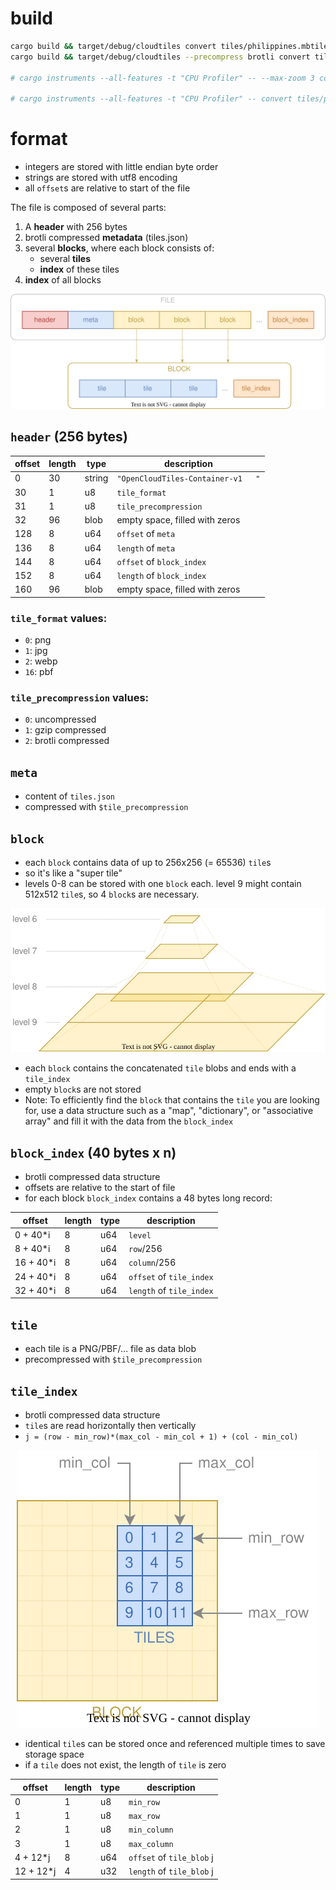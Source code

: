 
# build

```bash
cargo build && target/debug/cloudtiles convert tiles/philippines.mbtiles tiles/philippines.cloudtiles
cargo build && target/debug/cloudtiles --precompress brotli convert tiles/philippines.mbtiles tiles/philippines.cloudtiles

# cargo instruments --all-features -t "CPU Profiler" -- --max-zoom 3 convert tiles/philippines.mbtiles tiles/philippines.cloudtiles

# cargo instruments --all-features -t "CPU Profiler" -- convert tiles/philippines.mbtiles tiles/philippines.cloudtiles
```

# format

- integers are stored with little endian byte order
- strings are stored with utf8 encoding
- all `offset`s are relative to start of the file

The file is composed of several parts:
1. A **header** with 256 bytes
2. brotli compressed **metadata** (tiles.json)
3. several **blocks**, where each block consists of:
   - several **tiles**
   - **index** of these tiles
4. **index** of all blocks


<p align="center"><img src="docs/file_format.svg?raw=true" class="fix-dark-mode"></p>

## `header` (256 bytes)

| offset | length | type   | description                        |
| ------ | ------ | ------ | ---------------------------------- |
| 0      | 30     | string | `"OpenCloudTiles-Container-v1   "` |
| 30     | 1      | u8     | `tile_format`                      |
| 31     | 1      | u8     | `tile_precompression`              |
| 32     | 96     | blob   | empty space, filled with zeros     |
| 128    | 8      | u64    | `offset` of `meta`                 |
| 136    | 8      | u64    | `length` of `meta`                 |
| 144    | 8      | u64    | `offset` of `block_index`          |
| 152    | 8      | u64    | `length` of `block_index`          |
| 160    | 96     | blob   | empty space, filled with zeros     |

### `tile_format` values:
  - `0`: png
  - `1`: jpg
  - `2`: webp
  - `16`: pbf

### `tile_precompression` values:
  - `0`: uncompressed
  - `1`: gzip compressed
  - `2`: brotli compressed

## `meta`

- content of `tiles.json`
- compressed with `$tile_precompression`

## `block`

- each `block` contains data of up to 256x256 (= 65536) `tile`s
- so it's like a "super tile"
- levels 0-8 can be stored with one `block` each. level 9 might contain 512x512 `tile`s, so 4 `block`s are necessary.

<p align="center"><img src="docs/level_blocks.svg?raw=true" class="fix-dark-mode"></p>

- each `block` contains the concatenated `tile` blobs and ends with a `tile_index`
- empty `block`s are not stored
- Note: To efficiently find the `block` that contains the `tile` you are looking for, use a data structure such as a "map", "dictionary", or "associative array" and fill it with the data from the `block_index`

## `block_index` (40 bytes x n)

- brotli compressed data structure
- offsets are relative to the start of file
- for each block `block_index` contains a 48 bytes long record:

| offset    | length | type | description              |
| --------- | ------ | ---- | ------------------------ |
| 0 + 40*i  | 8      | u64  | `level`                  |
| 8 + 40*i  | 8      | u64  | `row`/256                |
| 16 + 40*i | 8      | u64  | `column`/256             |
| 24 + 40*i | 8      | u64  | `offset` of `tile_index` |
| 32 + 40*i | 8      | u64  | `length` of `tile_index` |

## `tile`

- each tile is a PNG/PBF/… file as data blob
- precompressed with `$tile_precompression`

## `tile_index`

- brotli compressed data structure
- `tile`s are read horizontally then vertically
- `j = (row - min_row)*(max_col - min_col + 1) + (col - min_col)`

<p align="center"><img src="docs/block_tiles.svg?raw=true" class="fix-dark-mode"></p>

- identical `tile`s can be stored once and referenced multiple times to save storage space
- if a `tile` does not exist, the length of `tile` is zero

| offset    | length | type | description               |
| --------- | ------ | ---- | ------------------------- |
| 0         | 1      | u8   | `min_row`                 |
| 1         | 1      | u8   | `max_row`                 |
| 2         | 1      | u8   | `min_column`              |
| 3         | 1      | u8   | `max_column`              |
| 4 + 12*j  | 8      | u64  | `offset` of `tile_blob` j |
| 12 + 12*j | 4      | u32  | `length` of `tile_blob` j |
